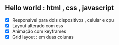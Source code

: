 ## Hello world : html , css , javascript 

- [x] Responsivel para dois dispositivos , celular e cpu
- [x] Layout alterado com css
- [x] Animação com keyframes
- [x] Grid layout : em duas colunas 
